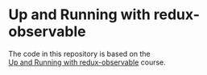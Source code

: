 # Up and Running with redux-observable

The code in this repository is based on the  
[Up and Running with redux-observable](https://egghead.io/courses/up-and-running-with-redux-observable)
course.
